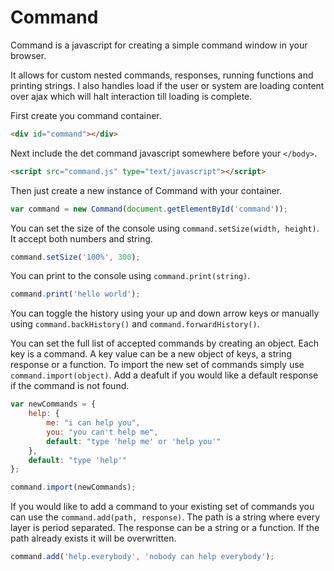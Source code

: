 # Command
Command is a javascript for creating a simple command window in your browser.

It allows for custom nested commands, responses, running functions and printing strings.
I also handles load if the user or system are loading content over ajax which will halt interaction till loading is complete.

First create you command container.

```html
<div id="command"></div>
```

Next include the det command javascript somewhere before your `</body>`.

```html
<script src="command.js" type="text/javascript"></script>
```

Then just create a new instance of Command with your container.

```javascript
var command = new Command(document.getElementById('command'));
```

You can set the size of the console using `command.setSize(width, height)`. It accept both numbers and string.

```javascript
command.setSize('100%', 300);
```

You can print to the console using `command.print(string)`.

```javascript
command.print('hello world');
```

You can toggle the history using your up and down arrow keys or manually using `command.backHistory()` and `command.forwardHistory()`.

You can set the full list of accepted commands by creating an object. Each key is a command. A key value can be a new object of keys, a string response or a function. To import the new set of commands simply use `command.import(object)`. Add a deafult if you would like a default response if the command is not found.

```javascript
var newCommands = {
	help: {
		me: "i can help you",
		you: "you can't help me",
		default: "type 'help me' or 'help you'"
	},
	default: "type 'help'"
};

command.import(newCommands);
```

If you would like to add a command to your existing set of commands you can use the `command.add(path, response)`. The path is a string where every layer is period separated. The response can be a string or a function. If the path already exists it will be overwritten.

```javascript
command.add('help.everybody', 'nobody can help everybody');
```